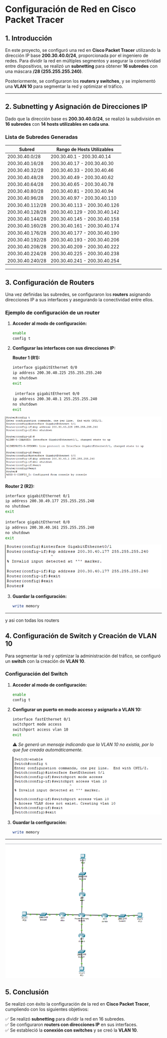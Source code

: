 # **Configuración de Red en Cisco Packet Tracer**  

## **1. Introducción**  

En este proyecto, se configuró una red en **Cisco Packet Tracer** utilizando la dirección IP base **200.30.40.0/24**, proporcionada por el ingeniero de redes. Para dividir la red en múltiples segmentos y asegurar la conectividad entre dispositivos, se realizó un **subnetting** para obtener **16 subredes** con una máscara **/28 (255.255.255.240)**.  

Posteriormente, se configuraron los **routers y switches**, y se implementó una **VLAN 10** para segmentar la red y optimizar el tráfico.  

---

## **2. Subnetting y Asignación de Direcciones IP**  

Dado que la dirección base es **200.30.40.0/24**, se realizó la subdivisión en **16 subredes** con **14 hosts utilizables en cada una**.  

### **Lista de Subredes Generadas**  

| Subred           | Rango de Hosts Utilizables    |
|-----------------|--------------------------------|
| 200.30.40.0/28   | 200.30.40.1 - 200.30.40.14    |
| 200.30.40.16/28  | 200.30.40.17 - 200.30.40.30   |
| 200.30.40.32/28  | 200.30.40.33 - 200.30.40.46   |
| 200.30.40.48/28  | 200.30.40.49 - 200.30.40.62   |
| 200.30.40.64/28  | 200.30.40.65 - 200.30.40.78   |
| 200.30.40.80/28  | 200.30.40.81 - 200.30.40.94   |
| 200.30.40.96/28  | 200.30.40.97 - 200.30.40.110  |
| 200.30.40.112/28 | 200.30.40.113 - 200.30.40.126 |
| 200.30.40.128/28 | 200.30.40.129 - 200.30.40.142 |
| 200.30.40.144/28 | 200.30.40.145 - 200.30.40.158 |
| 200.30.40.160/28 | 200.30.40.161 - 200.30.40.174 |
| 200.30.40.176/28 | 200.30.40.177 - 200.30.40.190 |
| 200.30.40.192/28 | 200.30.40.193 - 200.30.40.206 |
| 200.30.40.208/28 | 200.30.40.209 - 200.30.40.222 |
| 200.30.40.224/28 | 200.30.40.225 - 200.30.40.238 |
| 200.30.40.240/28 | 200.30.40.241 - 200.30.40.254 |

---

## **3. Configuración de Routers**  

Una vez definidas las subredes, se configuraron los **routers** asignando direcciones IP a sus interfaces y asegurando la conectividad entre ellos.  

### **Ejemplo de configuración de un router**  

1. **Acceder al modo de configuración:**  
   ```bash
   enable
   config t
   ```
2. **Configurar las interfaces con sus direcciones IP:**  

   **Router 1 (R1):**  
   ```bash
   interface gigabitEthernet 0/0
   ip address 200.30.40.225 255.255.255.240
   no shutdown
   exit

    interface gigabitEthernet 0/0
   ip address 200.30.40.1 255.255.255.240
   no shutdown
   exit

   ```

![alt text](<Screenshot 2025-03-13 192349.png>)


   **Router 2 (R2):**  
   ```bash
   interface gigabitEthernet 0/1
   ip address 200.30.49.177 255.255.255.240
   no shutdown
   exit

   interface gigabitEthernet 0/0
   ip address 200.30.40.161 255.255.255.240
   no shutdown
   exit
   ```
  ![alt text](image.png)

3. **Guardar la configuración:**  
   ```bash
   write memory
   ```

---

y asi con todas los routers 

## **4. Configuración de Switch y Creación de VLAN 10**  

Para segmentar la red y optimizar la administración del tráfico, se configuró un **switch** con la creación de **VLAN 10**.  

### **Configuración del Switch**  

1. **Acceder al modo de configuración:**  
   ```bash
   enable
   config t
   ```
2. **Configurar un puerto en modo acceso y asignarlo a VLAN 10:**  
   ```bash
   interface fastEthernet 0/1
   switchport mode access
   switchport access vlan 10
   exit
   ```
   ⚠ *Se generó un mensaje indicando que la VLAN 10 no existía, por lo que fue creada automáticamente.*  

   ![alt text](image-8.png)

3. **Guardar la configuración:**  
   ```bash
   write memory
   ```

---

![alt text](image-9.png)

## **5. Conclusión**  

Se realizó con éxito la configuración de la red en **Cisco Packet Tracer**, cumpliendo con los siguientes objetivos:  

✅ Se realizó **subnetting** para dividir la red en 16 subredes.  
✅ Se configuraron **routers con direcciones IP** en sus interfaces.  
✅ Se estableció la **conexión con switches** y se creó la **VLAN 10**.  

